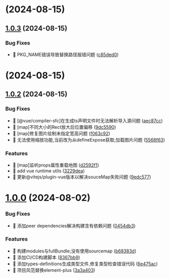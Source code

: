 # [](https://github.com/fenglekai/less-write/compare/v1.0.3...v) (2024-08-15)



## [1.0.3](https://github.com/fenglekai/less-write/compare/v1.0.2...v1.0.3) (2024-08-15)


### Bug Fixes

* 🐛 PKG_NAME错误导致替换路径报错问题 ([c85ded0](https://github.com/fenglekai/less-write/commit/c85ded04ecc66d43f284f25108448f84c744e60f))



# [](https://github.com/fenglekai/less-write/compare/v1.0.2...v) (2024-08-15)



## [1.0.2](https://github.com/fenglekai/less-write/compare/v1.0.0...v1.0.2) (2024-08-15)


### Bug Fixes

* 🐛 [@vue/compiler-sfc]在生成ts声明文件时无法解析导入源问题 ([aec87cc](https://github.com/fenglekai/less-write/commit/aec87ccafb51e8f0f45e751d8a9e4ce22e075d0b))
* 🐛 [map]不同大小的Rect放大后位置偏移 ([9dc5590](https://github.com/fenglekai/less-write/commit/9dc5590a6a223f21a773b048b6cd1580d46f6970))
* 🐛 [map]修复图片绘制未指定宽高问题 ([f063c92](https://github.com/fenglekai/less-write/commit/f063c9296eb516c5f13d0ec40d79a6f4f9c68480))
* 🐛 无法使用缩放功能,当前改为从defineExpose获取;加载图片问题 ([5568f63](https://github.com/fenglekai/less-write/commit/5568f630478b3da1a79f1f4645b79fb4e3ff6597))


### Features

* 🎸 [map]监听props属性重载地图 ([d2592f1](https://github.com/fenglekai/less-write/commit/d2592f16dc31a7f855824519277d867525aa5747))
* 🎸 add vue runtime utils ([3229dea](https://github.com/fenglekai/less-write/commit/3229dea54c1337337ddb8c1154b92704fa16ebdc))
* 🎸 更新@vitejs/plugin-vue版本以解决souceMap失败问题 ([9edc577](https://github.com/fenglekai/less-write/commit/9edc577590ad5b43630bcb52b1e2517720f52cb1))



# [1.0.0](https://github.com/fenglekai/less-write/compare/3a3a403af021e1bef8eebe7482ecb66d993f919f...v1.0.0) (2024-08-02)


### Bug Fixes

* 🐛 添加peer dependencies解决构建含有依赖问题 ([0454db3](https://github.com/fenglekai/less-write/commit/0454db3dcc16a3902cd60b8e2bbc6eece46b1bd4))


### Features

* 🎸 构建modules与fullBundle;没有使用sourcemap ([b68383d](https://github.com/fenglekai/less-write/commit/b68383daf77a3c49f74a222ad760dc3e17250f62))
* 🎸 添加CI/CD构建脚本 ([8367bb9](https://github.com/fenglekai/less-write/commit/8367bb91f53d21d0c6e1b9aaaa7e645bce11e7cf))
* 🎸 添加types-definitions生成类型文件,修复类型检查错误代码 ([6e475ac](https://github.com/fenglekai/less-write/commit/6e475ac66b0036462246228c14d440c6031cce18))
* 🎸 项目风范替换element-plus ([3a3a403](https://github.com/fenglekai/less-write/commit/3a3a403af021e1bef8eebe7482ecb66d993f919f))



